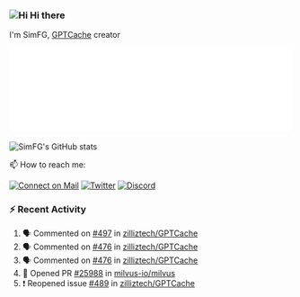 ### <img src='https://qpluspicture.oss-cn-beijing.aliyuncs.com/6LjjQA/Hi.gif' alt='Hi' width="24"/> Hi there

I'm SimFG, [GPTCache](https://github.com/zilliztech/GPTCache) creator

![Metrics 👋](/metrics.plugin.followup.user.svg)

![SimFG's GitHub stats](https://github-readme-stats.vercel.app/api?username=SimFG&show_icons=true&theme=radical&count_private=true)

📫 How to reach me:

[![Connect on Mail](https://img.shields.io/badge/Ask%20me-anything-1abc9c.svg)](mailto:1142838399@qq.com)
[![Twitter](https://img.shields.io/twitter/follow/FogSim?style=social)](https://twitter.com/FogSim)
[![Discord](https://img.shields.io/discord/1092648432495251507?label=Discord&logo=discord)](https://discord.gg/Q8C6WEjSWV)

### :zap: Recent Activity

<!--START_SECTION:activity-->
1. 🗣 Commented on [#497](https://github.com/zilliztech/GPTCache/issues/497) in [zilliztech/GPTCache](https://github.com/zilliztech/GPTCache)
2. 🗣 Commented on [#476](https://github.com/zilliztech/GPTCache/issues/476) in [zilliztech/GPTCache](https://github.com/zilliztech/GPTCache)
3. 🗣 Commented on [#476](https://github.com/zilliztech/GPTCache/issues/476) in [zilliztech/GPTCache](https://github.com/zilliztech/GPTCache)
4. 💪 Opened PR [#25988](https://github.com/milvus-io/milvus/pull/25988) in [milvus-io/milvus](https://github.com/milvus-io/milvus)
5. ❗️ Reopened issue [#489](https://github.com/zilliztech/GPTCache/issues/489) in [zilliztech/GPTCache](https://github.com/zilliztech/GPTCache)
<!--END_SECTION:activity-->

